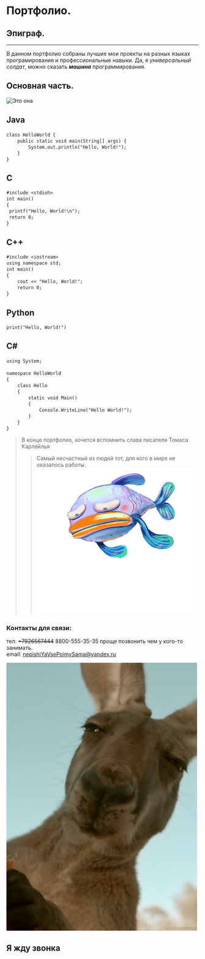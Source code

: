# Портфолио.
## Эпиграф.
***
В данном портфолио собраны лучшие мои проекты на разных языках програмирования и профессиональные навыки. Да, я *универсальный солдат*, можно сказать ***машина*** программирования.

 ## Основная часть.



![Это она](1FA.gif)
## Java
```
class HelloWorld {
    public static void main(String[] args) {
        System.out.println("Hello, World!");
    }
}
```
 ## C 
 ```                                     
#include <stdioh>                    
int main()
{
  printf("Hello, World!\n");
  return 0;
}
```

## C++
```
#include <iostream>
using namespace std;
int main() 
{
    cout << "Hello, World!";
    return 0;
}
```
## Python
 ```
print("Hello, World!")
```
## С#
```
using System;
 
namespace HelloWorld
{
    class Hello 
    {
        static void Main() 
        {
            Console.WriteLine("Hello World!");
        }
    }
}
```
>В конце портфолио, хочется вспомнить слава писателя Томаса Карлейлья
  >>Самый несчастный из людей тот, для кого в мире не оказалось работы.
  ![](zYn.gif)
### Контакты для связи:
тел: ~~+7926567444~~ 8800-555-35-35 проще позвонить чем у кого-то занимать.\
email: nepishiYaVsePoimySama@yandex.ru


![ЧАО](zmV.gif)
## Я жду звонка
